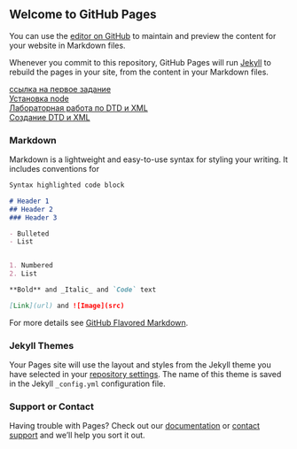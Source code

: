## Welcome to GitHub Pages

You can use the [editor on GitHub](https://github.com/VexelB/VexelB.GitHub.io/edit/master/README.md) to maintain and preview the content for your website in Markdown files.

Whenever you commit to this repository, GitHub Pages will run [Jekyll](https://jekyllrb.com/) to rebuild the pages in your site, from the content in your Markdown files.

<a href="https://github.com/VexelB/main/blob/master/index.js">ссылка на первое задание</a><br>
<a href="https://github.com/VexelB/web_lr1/tree/master/lr1">Установка node</a><br>
<a href="https://github.com/VexelB/web_lr1/tree/master/lr2">Лабораторная работа по DTD и XML</a><br>
<a href="https://github.com/VexelB/web_lr1/tree/master/lr3-60918">Создание DTD и XML</a><br>

### Markdown

Markdown is a lightweight and easy-to-use syntax for styling your writing. It includes conventions for

```markdown
Syntax highlighted code block

# Header 1
## Header 2
### Header 3

- Bulleted
- List


1. Numbered
2. List

**Bold** and _Italic_ and `Code` text

[Link](url) and ![Image](src)
```

For more details see [GitHub Flavored Markdown](https://guides.github.com/features/mastering-markdown/).

### Jekyll Themes

Your Pages site will use the layout and styles from the Jekyll theme you have selected in your [repository settings](https://github.com/VexelB/VexelB.GitHub.io/settings). The name of this theme is saved in the Jekyll `_config.yml` configuration file.

### Support or Contact

Having trouble with Pages? Check out our [documentation](https://help.github.com/categories/github-pages-basics/) or [contact support](https://github.com/contact) and we’ll help you sort it out.
